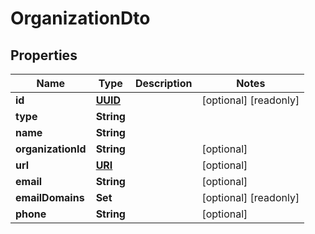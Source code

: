 
# OrganizationDto

## Properties

Name | Type | Description | Notes
------------ | ------------- | ------------- | -------------
**id** | [**UUID**](UUID.md) |  |  [optional] [readonly]
**type** | **String** |  | 
**name** | **String** |  | 
**organizationId** | **String** |  |  [optional]
**url** | [**URI**](URI.md) |  |  [optional]
**email** | **String** |  |  [optional]
**emailDomains** | **Set<String>** |  |  [optional] [readonly]
**phone** | **String** |  |  [optional]



